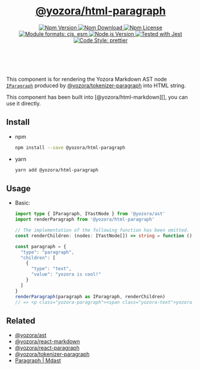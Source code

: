 <header>
  <h1 align="center">
    <a href="https://github.com/guanghechen/yozora-html/tree/main/packages/paragraph#readme">@yozora/html-paragraph</a>
  </h1>
  <div align="center">
    <a href="https://www.npmjs.com/package/@yozora/html-paragraph">
      <img
        alt="Npm Version"
        src="https://img.shields.io/npm/v/@yozora/html-paragraph.svg"
      />
    </a>
    <a href="https://www.npmjs.com/package/@yozora/html-paragraph">
      <img
        alt="Npm Download"
        src="https://img.shields.io/npm/dm/@yozora/html-paragraph.svg"
      />
    </a>
    <a href="https://www.npmjs.com/package/@yozora/html-paragraph">
      <img
        alt="Npm License"
        src="https://img.shields.io/npm/l/@yozora/html-paragraph.svg"
      />
    </a>
    <a href="#install">
      <img
        alt="Module formats: cjs, esm"
        src="https://img.shields.io/badge/module_formats-cjs%2C%20esm-green.svg"
      />
    </a>
    <a href="https://github.com/nodejs/node">
      <img
        alt="Node.js Version"
        src="https://img.shields.io/node/v/@yozora/html-paragraph"
      />
    </a>
    <a href="https://github.com/facebook/jest">
      <img
        alt="Tested with Jest"
        src="https://img.shields.io/badge/tested_with-jest-9c465e.svg"
      />
    </a>
    <a href="https://github.com/prettier/prettier">
      <img
        alt="Code Style: prettier"
        src="https://img.shields.io/badge/code_style-prettier-ff69b4.svg?style=flat-square"
      />
    </a>
  </div>
</header>
<br/>

This component is for rendering the Yozora Markdown AST node [`IParagraph`][@yozora/ast] 
produced by [@yozora/tokenizer-paragraph][] into HTML string.

This component has been built into [@yozora/html-markdown][], you can use it directly.

## Install

* npm

  ```bash
  npm install --save @yozora/html-paragraph
  ```

* yarn

  ```bash
  yarn add @yozora/html-paragraph
  ```


## Usage

* Basic:

  ```typescript
  import type { IParagraph, IYastNode } from '@yozora/ast'
  import renderParagraph from '@yozora/html-paragraph'

  // The implementation of the following function has been omitted.
  const renderChildren: (nodes: IYastNode[]) => string = function () {}

  const paragraph = {
    "type": "paragraph",
    "children": [
      {
        "type": "text",
        "value": "yozora is cool!"
      }
    ]
  }
  renderParagraph(paragraph as IParagraph, renderChildren)
  // => <p class="yozora-paragraph"><span class="yozora-text">yozora is cool!</span></p>
  ```

## Related

* [@yozora/ast][]
* [@yozora/react-markdown][]
* [@yozora/react-paragraph][]
* [@yozora/tokenizer-paragraph][]
* [Paragraph | Mdast][mdast]


[@yozora/ast]: https://www.npmjs.com/package/@yozora/ast#paragraph
[@yozora/react-markdown]: https://www.npmjs.com/package/@yozora/react-markdown
[@yozora/tokenizer-paragraph]: https://www.npmjs.com/package/@yozora/tokenizer-paragraph
[@yozora/react-paragraph]: https://www.npmjs.com/package/@yozora/react-paragraph
[mdast]: https://github.com/syntax-tree/mdast#paragraph
